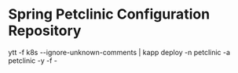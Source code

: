 # Spring Petclinic Configuration Repository

ytt -f k8s --ignore-unknown-comments | kapp deploy -n petclinic -a petclinic -y -f -
